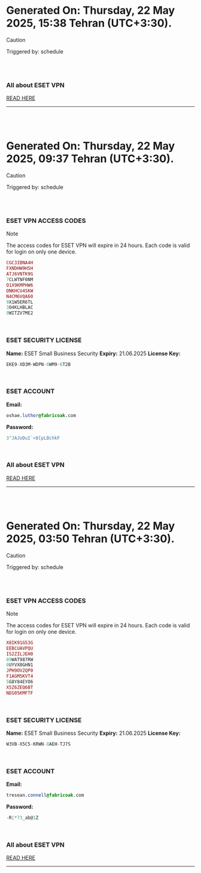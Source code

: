 # Generated On: Thursday, 22 May 2025, 15:38 Tehran (UTC+3:30).

> [!CAUTION]
> Triggered by: schedule

<br><br>

### All about ESET VPN

[READ HERE](https://t.me/F_NiREvil/2113)

---

<br><br>

# Generated On: Thursday, 22 May 2025, 09:37 Tehran (UTC+3:30).

> [!CAUTION]
> Triggered by: schedule

<br><br>

### ESET VPN ACCESS CODES

> [!NOTE]
> The access codes for ESET VPN will expire in 24 hours.
> Each code is valid for login on only one device.

```ruby
CGC3IBNA4H
FXNDHW9H5H
ATJ6VNTK9G
7CLWTNF0NM
O1X9KMPHW6
ONKHCU4SKW
N4CM6VQA60
9X1W5ER6TL
3O4KLHBLAC
9WITZV7ME2
```

<br>

### ESET SECURITY LICENSE

**Name:** ESET Small Business Security
**Expiry:** 21.06.2025
**License Key:**

```POV-Ray SDL
EKE9-XD3M-WDPN-6WM9-6T2B
```

<br>

### ESET ACCOUNT

**Email:**

```CSS
oshae.luthor@fabricoak.com
```

**Password:**

```POV-Ray SDL
3"JAJoDuI`<8[pLBchkF
```

<br>

### All about ESET VPN

[READ HERE](https://t.me/F_NiREvil/2113)

---

<br><br>

# Generated On: Thursday, 22 May 2025, 03:50 Tehran (UTC+3:30).

> [!CAUTION]
> Triggered by: schedule

<br><br>

### ESET VPN ACCESS CODES

> [!NOTE]
> The access codes for ESET VPN will expire in 24 hours.
> Each code is valid for login on only one device.

```ruby
X8IK91G53G
EEBCUAVPQU
IS2ZILJEH0
09WAT987RW
0UYVX0GHN1
JPH9OV2QP0
F1AGM5KVT4
5G8Y84EYO6
X5Z6ZEQ6BT
NEG05KMFTF
```

<br>

### ESET SECURITY LICENSE

**Name:** ESET Small Business Security
**Expiry:** 21.06.2025
**License Key:**

```POV-Ray SDL
W3VB-X5C5-KRWN-8AEH-TJ7S
```

<br>

### ESET ACCOUNT

**Email:**

```CSS
tresean.connell@fabricoak.com
```

**Password:**

```POV-Ray SDL
-R|*73_ab@1Z
```

<br>

### All about ESET VPN

[READ HERE](https://t.me/F_NiREvil/2113)

---

<br><br>


